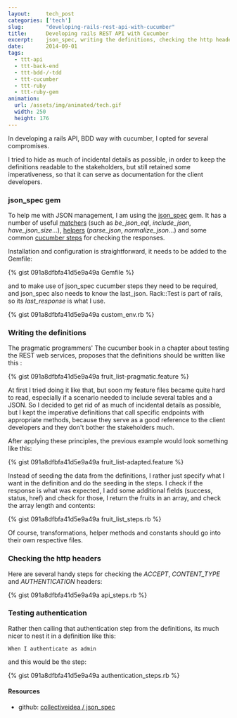 ```yaml
---
layout:     tech_post
categories: ['tech']
slug:       "developing-rails-rest-api-with-cucumber"
title:      Developing rails REST API with Cucumber
excerpt:    json_spec, writing the definitions, checking the http headers, testing authentication...
date:       2014-09-01
tags:
  - ttt-api
  - ttt-back-end
  - ttt-bdd-/-tdd
  - ttt-cucumber
  - ttt-ruby
  - ttt-ruby-gem
animation:
  url: /assets/img/animated/tech.gif
  width: 250
  height: 176  
---
```


In developing a rails API, BDD way with cucumber, I opted for several compromises.

I tried to hide as much of incidental details as possible, in order to keep the definitions readable to the stakeholders, but still retained some imperativeness, so that it can serve as documentation for the client developers.

### json_spec gem

To help me with JSON management, I am using the <a href="https://github.com/collectiveidea/json_spec">json_spec</a> gem. It has a number of useful <a href="https://github.com/collectiveidea/json_spec/blob/master/lib/json_spec/matchers.rb">matchers</a> (such as *be_json_eql*, *include_json*, *have_json_size*...), <a href="https://github.com/collectiveidea/json_spec/blob/master/lib/json_spec/helpers.rb">helpers</a> (*parse_json*, *normalize_json*...) and some common <a href="https://github.com/collectiveidea/json_spec/blob/master/lib/json_spec/cucumber.rb">cucumber steps</a> for checking the responses.

Installation and configuration is straightforward, it needs to be added to the Gemfile:

{% gist 091a8dfbfa41d5e9a49a Gemfile %}

and to make use of json_spec cucumber steps they need to be required, and json_spec also needs to know the last_json. Rack::Test is part of rails, so its *last_response* is what I use.

{% gist 091a8dfbfa41d5e9a49a custom_env.rb %}

### Writing the definitions

The pragmatic programmers' The cucumber book in a chapter about testing the REST web services, proposes that the definitions should be written like this :

{% gist 091a8dfbfa41d5e9a49a fruit_list-pragmatic.feature %}

At first I tried doing it like that, but soon my feature files became quite hard to read, especially if a scenario needed to include several tables and a JSON. So I decided to get rid of as much of incidental details as possible, but I kept the imperative definitions that call specific endpoints with appropriate methods, because they serve as a good reference to the client developers and they don't bother the stakeholders much.

After applying these principles, the previous example would look something like this:

{% gist 091a8dfbfa41d5e9a49a fruit_list-adapted.feature %}

Instead of seeding the data from the definitions, I rather just specify what I want in the definition and do the seeding in the steps. I check if the response is what was expected, I add some additional fields (success, status, href) and check for those, I return the fruits in an array, and check the array length and contents:

{% gist 091a8dfbfa41d5e9a49a fruit_list_steps.rb %}

Of course, transformations, helper methods and constants should go into their own respective files.

### Checking the http headers

Here are several handy steps for checking the *ACCEPT*, *CONTENT_TYPE* and *AUTHENTICATION* headers:

{% gist 091a8dfbfa41d5e9a49a api_steps.rb %}

### Testing authentication

Rather then calling that authentication step from the definitions, its much nicer to nest it in a definition like this:

    When I authenticate as admin

and this would be the step:

{% gist 091a8dfbfa41d5e9a49a authentication_steps.rb %}

#### Resources

- github: <a href="https://github.com/collectiveidea/json_spec">collectiveidea / json_spec</a>
